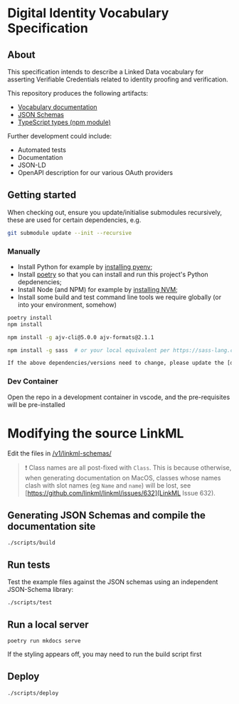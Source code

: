 # Digital Identity Vocabulary Specification

## About

This specification intends to describe a Linked Data vocabulary for asserting Verifiable Credentials related to identity proofing and verification.

This repository produces the following artifacts:

* [Vocabulary documentation](https://govuk-one-login.github.io/data-vocab/)
* [JSON Schemas](https://github.com/govuk-one-login/data-vocab/releases)
* [TypeScript types (npm module)](https://github.com/govuk-one-login/data-vocab/pkgs/npm/data-vocab)

Further development could include:

* Automated tests
* Documentation
* JSON-LD
* OpenAPI description for our various OAuth providers

## Getting started

When checking out, ensure you update/initialise submodules recursively, these are used for certain dependencies, e.g.
```bash
git submodule update --init --recursive
```

### Manually

* Install Python for example by [installing pyenv](https://briansunter.com/blog/python-setup-pyenv-poetry/#initial-setup);
* Install [poetry](https://python-poetry.org/docs/) so that you can install and run this project's Python depdenencies;
* Install Node (and NPM) for example by [installing NVM](https://github.com/nvm-sh/nvm#installing-and-updating);
* Install some build and test command line tools we require globally (or into your environment, somehow)

```bash
poetry install
npm install

npm install -g ajv-cli@5.0.0 ajv-formats@2.1.1

npm install -g sass  # or your local equivalent per https://sass-lang.com/install

If the above dependencies/versions need to change, please update the [devcontainer configuration](.devcontainer/devcontainer.json) also.

```

### Dev Container

Open the repo in a development container in vscode, and the pre-requisites will be pre-installed

# Modifying the source LinkML

Edit the files in [/v1/linkml-schemas/](./v1/linkml-schemas/)

>:exclamation: Class names are all post-fixed with `Class`.
This is because otherwise, when generating documentation on MacOS, classes whose names clash with slot names (eg `Name` and `name`) will be lost, see
[https://github.com/linkml/linkml/issues/632](LinkML Issue 632).

## Generating JSON Schemas and compile the documentation site

```
./scripts/build
```

## Run tests

Test the example files against the JSON schemas using an independent JSON-Schema library:

```
./scripts/test
```

## Run a local server

```
poetry run mkdocs serve
```

If the styling appears off, you may need to run the build script first

## Deploy

```
./scripts/deploy
```
